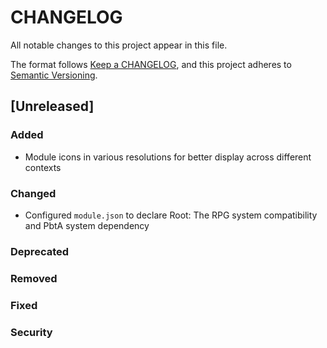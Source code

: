 # CHANGELOG

All notable changes to this project appear in this file.

The format follows [Keep a CHANGELOG](https://keepachangelog.com/en/1.0.0/), and
this project adheres to
[Semantic Versioning](https://semver.org/spec/v2.0.0.html).

## [Unreleased]

### Added

- Module icons in various resolutions for better display across different
  contexts

### Changed

- Configured `module.json` to declare Root: The RPG system compatibility and
  PbtA system dependency

### Deprecated

### Removed

### Fixed

### Security
